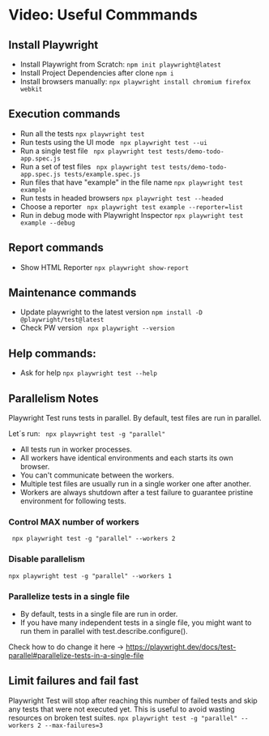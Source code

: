 # Video: Useful Commmands 

## Install Playwright

- Install Playwright from Scratch: 
``` npm init playwright@latest ```
- Install Project Dependencies after clone
``` npm i ```
- Install browsers manually: 
``` npx playwright install chromium firefox webkit ```

## Execution commands
- Run all the tests
```npx playwright test```
- Run tests using the UI mode
``` npx playwright test --ui```
- Run a single test file
``` npx playwright test tests/demo-todo-app.spec.js```
- Run a set of test files
``` npx playwright test tests/demo-todo-app.spec.js tests/example.spec.js```
- Run files that have "example" in the file name
``` npx playwright test example ```
- Run tests in headed browsers
``` npx playwright test --headed ```
- Choose a reporter
``` npx playwright test example --reporter=list```
- Run in debug mode with Playwright Inspector
``` npx playwright test example --debug ```

## Report commands
- Show HTML Reporter
``` npx playwright show-report ```

## Maintenance commands
- Update playwright to the latest version
```npm install -D @playwright/test@latest```
- Check PW version
``` npx playwright --version```

## Help commands:
- Ask for help
``` npx playwright test --help ```

## Parallelism Notes
Playwright Test runs tests in parallel. By default, test files are run in parallel.

Let´s run: ```  npx playwright test -g "parallel" ```

* All tests run in worker processes.
* All workers have identical environments and each starts its own browser.
* You can't communicate between the workers. 
* Multiple test files are usually run in a single worker one after another.
* Workers are always shutdown after a test failure to guarantee pristine environment for following tests.

### Control MAX number of workers
``` npx playwright test -g "parallel" --workers 2```

### Disable parallelism
``` npx playwright test -g "parallel" --workers 1 ```

### Parallelize tests in a single file
* By default, tests in a single file are run in order.
* If you have many independent tests in a single file, you might want to run them in parallel with test.describe.configure().

Check how to do change it here -> https://playwright.dev/docs/test-parallel#parallelize-tests-in-a-single-file

## Limit failures and fail fast
Playwright Test will stop after reaching this number of failed tests and skip any tests that were not executed yet. This is useful to avoid wasting resources on broken test suites.
``` npx playwright test -g "parallel" --workers 2 --max-failures=3 ```